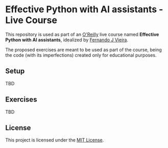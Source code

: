 # Effective Python with AI assistants - Live Course

This repository is used as part of an [O'Reilly](https://www.oreilly.com/) live
course named **Effective Python with AI assistants**, idealized by [Fernando J Vieira](https://www.linkedin.com/in/fernandojvieira/).

The proposed exercises are meant to be used as part of the course, being the code
(with its imperfections) created only for educational purposes.

## Setup

TBD

## Exercises

TBD

## License

This project is licensed under the [MIT License](LICENSE).
